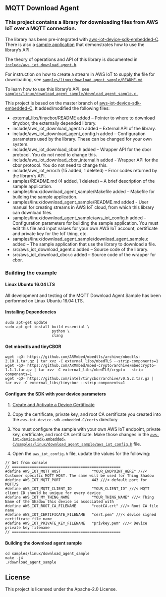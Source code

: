 ## MQTT Download Agent

### This project contains a library for downloading files from AWS IoT over a MQTT connection.

The library has been pre-integrated with [aws-iot-device-sdk-embedded-C](https://github.com/aws/aws-iot-device-sdk-embedded-C). There is also a [sample application](https://github.com/aws-samples/aws-iot-mqtt-download-agent/tree/master/samples/linux/download_agent_sample) that demonstrates how to use the library’s API.

The theory of operations and API of this library is documented in [`include/aws_iot_download_agent.h`](https://github.com/aws-samples/aws-iot-mqtt-download-agent/blob/master/include/aws_iot_download_agent.h).

For instruction on how to create a stream in AWS IoT to supply the file for downloading, see [`samples/linux/download_agent_sample/README.md`](https://github.com/aws-samples/aws-iot-mqtt-download-agent/blob/master/samples/linux/download_agent_sample/README.md).

To learn how to use this library’s API, see [`samples/linux/download_agent_sample/download_agent_sample.c.`](https://github.com/aws-samples/aws-iot-mqtt-download-agent/blob/master/samples/linux/download_agent_sample/download_agent_sample.c)

This project is based on the master branch of [aws-iot-device-sdk-embedded-C](https://github.com/aws/aws-iot-device-sdk-embedded-C). It added/modified the following files:
- external_libs/tinycbor/README added – Pointer to where to download tinycbor, the externally depended library.
- include/aws_iot_download_agent.h added – External API of the library.
- include/aws_iot_download_agent_config.h added – Configuration parameters used by the library. These can be changed for your own system.
- include/aws_iot_download_cbor.h added – Wrapper API for the cbor protocol. You do not need to change this.
- include/aws_iot_download_cbor_internal.h added - Wrapper API for the cbor protocol. You do not need to change this.
- include/aws_iot_error.h (15 added, 1 deleted) – Error codes returned by the library’s API.
- samples/README.md (4 added, 1 deleted) – A brief description of the sample application.
- samples/linux/download_agent_sample/Makefile added – Makefile for building the sample application.
- samples/linux/download_agent_sample/README.md added - User manual for creating streams in AWS IoT cloud, from which this library can download files.
- samples/linux/download_agent_sample/aws_iot_config.h added – Configuration parameters for building the sample application. You must edit this file and input values for your own AWS IoT account, certificate and private key for the IoT thing, etc.
- samples/linux/download_agent_sample/download_agent_sample.c added – The sample application that use the library to download a file.
- src/aws_iot_download_agent.c added – Source code of the library.
- src/aws_iot_download_cbor.c added – Source code of the wrapper for cbor.

### Building the example

#### Linux Ubuntu 16.04 LTS
All development and testing of the MQTT Download Agent Sample has been performed on Linux Ubuntu 16.04 LTS.

#### Installing Dependencies
```
sudo apt-get update
sudo apt-get install build-essential \
                     python \
                     clang
```

#### Get mbedtls and tinyCBOR
```
wget -qO- https://github.com/ARMmbed/mbedtls/archive/mbedtls-2.18.1.tar.gz | tar xvz -C external_libs/mbedTLS --strip-components=1
wget -qO- https://github.com/ARMmbed/mbed-crypto/archive/mbedcrypto-1.1.1.tar.gz | tar xvz -C external_libs/mbedTLS/crypto --strip-components=1
wget -qO- https://github.com/intel/tinycbor/archive/v0.5.2.tar.gz | tar xvz -C external_libs/tinycbor --strip-components=1
```

#### Configure the SDK with your device parameters
1. [Create and Activate a Device Certificate](https://docs.aws.amazon.com/iot/latest/developerguide/create-device-certificate.html)

2. Copy the certificate, private key, and root CA certificate you created into the `aws-iot-device-sdk-embedded-C/certs` directory

3. You must configure the sample with your own AWS IoT endpoint, private key, certificate, and root CA certificate. Make those changes in the [`aws-iot-device-sdk-embedded-C/samples/linux/download_agent_sample/aws_iot_config.h`](https://github.com/aws-samples/aws-iot-mqtt-download-agent/blob/master/samples/linux/download_agent_sample/aws_iot_config.h) file.

4. Open the `aws_iot_config.h` file, update the values for the following:
```
// Get from console
// =================================================
#define AWS_IOT_MQTT_HOST              "YOUR_ENDPOINT_HERE" ///< Customer specific MQTT HOST. The same will be used for Thing Shadow
#define AWS_IOT_MQTT_PORT              443 ///< default port for MQTT/S
#define AWS_IOT_MQTT_CLIENT_ID         "YOUR_CLIENT_ID" ///< MQTT client ID should be unique for every device
#define AWS_IOT_MY_THING_NAME          "YOUR_THING_NAME" ///< Thing Name of the Shadow this device is associated with
#define AWS_IOT_ROOT_CA_FILENAME       "rootCA.crt" ///< Root CA file name
#define AWS_IOT_CERTIFICATE_FILENAME   "cert.pem" ///< device signed certificate file name
#define AWS_IOT_PRIVATE_KEY_FILENAME   "privkey.pem" ///< Device private key filename
// =================================================
```

#### Building the download agent sample
```
cd samples/linux/download_agent_sample
make -j4
./download_agent_sample
```

## License

This project is licensed under the Apache-2.0 License.
